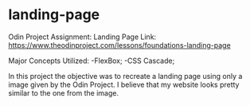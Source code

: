 # landing-page
Odin Project Assignment: Landing Page
Link: https://www.theodinproject.com/lessons/foundations-landing-page

Major Concepts Utilized:
-FlexBox;
-CSS Cascade;

In this project the objective was to recreate a landing page using only a image given by the Odin Project. 
I believe that my website looks pretty similar to the one from the image.